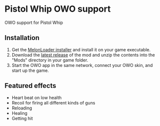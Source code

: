 # Pistol Whip OWO support
OWO support for Pistol Whip

## Installation
1. Get the [MelonLoader installer](https://melonwiki.xyz/#/?id=automated-installation) and install it on your game executable.
2. Download the [latest release](https://github.com/floh-bhaptics/PistolWhip_OWO/releases/latest/download/) of the mod and unzip the contents into the "Mods" directory in your game folder.
3. Start the OWO app in the same network, connect your OWO skin, and start up the game.

## Featured effects
- Heart beat on low health
- Recoil for firing all different kinds of guns
- Reloading
- Healing
- Getting hit
